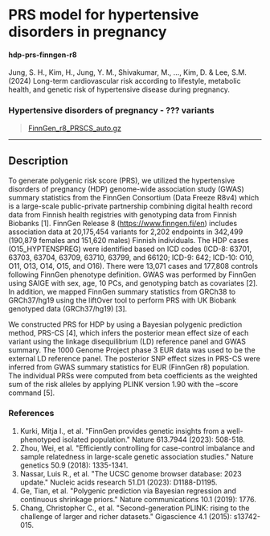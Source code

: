 # PRS model for hypertensive disorders in pregnancy
#### hdp-prs-finngen-r8

Jung, S. H., Kim, H., Jung, Y. M., Shivakumar, M., …, Kim, D. & Lee, S.M. (2024) Long-term cardiovascular risk according to lifestyle, metabolic health, and genetic risk of hypertensive disease during pregnancy.

### Hypertensive disorders of pregnancy - ??? variants
> [FinnGen_r8_PRSCS_auto.gz](https://github.com/dokyoonkimlab/hnc-prs-phewas/blob/main/prs-model/FinnGen_r8_PRSCS_auto.gz)

---

## Description

To generate polygenic risk score (PRS), we utilized the hypertensive disorders of pregnancy (HDP) genome-wide association study (GWAS) summary statistics from the FinnGen Consortium (Data Freeze R8v4) which is a large-scale public-private partnership combining digital health record data from Finnish health registries with genotyping data from Finnish Biobanks [1]. FinnGen Release 8 (https://www.finngen.fi/en) includes association data at 20,175,454 variants for 2,202 endpoints in 342,499 (190,879 females and 151,620 males) Finnish individuals. The HDP cases (O15_HYPTENSPREG) were identified based on ICD codes (ICD-8: 63701, 63703, 63704, 63709, 63710, 63799, and 66120; ICD-9: 642; ICD-10: O10, O11, O13, O14, O15, and O16). There were 13,071 cases and 177,808 controls following FinnGen phenotype definition. GWAS was performed by FinnGen using SAIGE with sex, age, 10 PCs, and genotyping batch as covariates [2]. In addition, we mapped FinnGen summary statistics from GRCh38 to GRCh37/hg19 using the liftOver tool to perform PRS with UK Biobank genotyped data (GRCh37/hg19) [3].

We constructed PRS for HDP by using a Bayesian polygenic prediction method, PRS-CS [4], which infers the posterior mean effect size of each variant using the linkage disequilibrium (LD) reference panel and GWAS summary. The 1000 Genome Project phase 3 EUR data was used to be the external LD reference panel. The posterior SNP effect sizes in PRS-CS were inferred from GWAS summary statistics for EUR (FinnGen r8) population. The individual PRSs were computed from beta coefficients as the weighted sum of the risk alleles by applying PLINK version 1.90 with the –score command [5].

### References
1.	Kurki, Mitja I., et al. "FinnGen provides genetic insights from a well-phenotyped isolated population." Nature 613.7944 (2023): 508-518.
2.	Zhou, Wei, et al. "Efficiently controlling for case-control imbalance and sample relatedness in large-scale genetic association studies." Nature genetics 50.9 (2018): 1335-1341.
3.	Nassar, Luis R., et al. "The UCSC genome browser database: 2023 update." Nucleic acids research 51.D1 (2023): D1188-D1195.
4.	Ge, Tian, et al. "Polygenic prediction via Bayesian regression and continuous shrinkage priors." Nature communications 10.1 (2019): 1776.
5.	Chang, Christopher C., et al. "Second-generation PLINK: rising to the challenge of larger and richer datasets." Gigascience 4.1 (2015): s13742-015.

